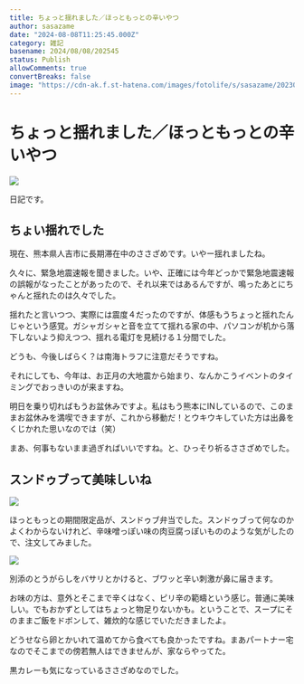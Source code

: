 ```yaml
---
title: ちょっと揺れました／ほっともっとの辛いやつ
author: sasazame
date: "2024-08-08T11:25:45.000Z"
category: 雑記
basename: 2024/08/08/202545
status: Publish
allowComments: true
convertBreaks: false
image: "https://cdn-ak.f.st-hatena.com/images/fotolife/s/sasazame/20230908/20230908202155.png"
---
```

# ちょっと揺れました／ほっともっとの辛いやつ

![](https://cdn-ak.f.st-hatena.com/images/fotolife/s/sasazame/20230908/20230908202155.png)

日記です。

<!-- Extended Body -->

## ちょい揺れでした

現在、熊本県人吉市に長期滞在中のささざめです。いやー揺れましたね。

久々に、緊急地震速報を聞きました。いや、正確には今年どっかで緊急地震速報の誤報がなったことがあったので、それ以来ではあるんですが、鳴ったあとにちゃんと揺れたのは久々でした。

揺れたと言いつつ、実際には震度４だったのですが、体感もうちょっと揺れたんじゃという感覚。ガシャガシャと音を立てて揺れる家の中、パソコンが机から落下しないよう抑えつつ、揺れる電灯を見続ける１分間でした。

どうも、今後しばらく？は南海トラフに注意だそうですね。

それにしても、今年は、お正月の大地震から始まり、なんかこうイベントのタイミングでおっきいのが来ますね。

明日を乗り切ればもうお盆休みですよ。私はもう熊本にINしているので、このままお盆休みを満喫できますが、これから移動だ！とウキウキしていた方は出鼻をくじかれた思いなのでは（笑）

まあ、何事もないまま過ぎればいいですね。と、ひっそり祈るささざめでした。

## スンドゥブって美味しいね

![](https://cdn-ak.f.st-hatena.com/images/fotolife/s/sasazame/20240808/20240808202230.png)

ほっともっとの期間限定品が、スンドゥブ弁当でした。スンドゥブって何なのかよくわからないけれど、辛味噌っぽい味の肉豆腐っぽいもののような気がしたので、注文してみました。

![](https://cdn-ak.f.st-hatena.com/images/fotolife/s/sasazame/20240808/20240808202331.jpg)

別添のとうがらしをバサリとかけると、ブワッと辛い刺激が鼻に届きます。

お味の方は、意外とそこまで辛くはなく、ピリ辛の範疇という感じ。普通に美味しい。でもおかずとしてはちょっと物足りないかも。ということで、スープにそのままご飯をドボンして、雑炊的な感じでいただきましたよ。

どうせなら卵とかいれて温めてから食べても良かったですね。まあパートナー宅なのでそこまでの傍若無人はできませんが、家ならやってた。

黒カレーも気になっているささざめなのでした。